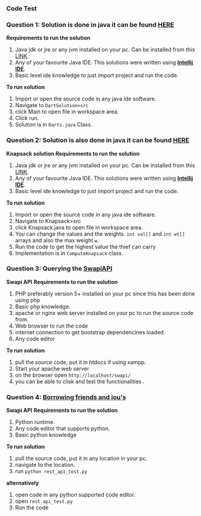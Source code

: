 ### Code Test
### Question 1: Solution is done in java it can be found [HERE](https://github.com/steveokay/assignmemt/tree/master/DartsSolution)

**Requirements to run the solution**
1. Java jdk or jre or any jvm installed on your pc. Can be installed from this [LINK](https://www.oracle.com/java/technologies/javase-downloads.html).
2. Any of your favourite Java IDE. This solutions were written using **[Intellij IDE](https://www.jetbrains.com/idea/)**.
3. Basic level ide knowledge to just import project and run the code.

**To run solution**
1. Import or open the source code in any java ide software.
2. Navigate to `DartSolution>src`
3. click Main to open file in workspace area.
4. Click run.
5. Solution is in `Darts.java` Class.

### Question 2: Solution is also done in java it can be found [HERE](https://github.com/steveokay/assignmemt/tree/master/Knapsack)
**Knapsack solution**
**Requirements to run the solution**
1. Java jdk or jre or any jvm installed on your pc. Can be installed from this [LINK](https://www.oracle.com/java/technologies/javase-downloads.html).
2. Any of your favourite Java IDE. This solutions were written using **[Intellij IDE](https://www.jetbrains.com/idea/)**.
3. Basic level ide knowledge to just import project and run the code.

**To run solution**
1. Import or open the source code in any java ide software.
2. Navigate to Knapsack>src
3. click Knapsack.java to open file in workspace area.
4. You can change the values and the weights. `int val[]` and `int wt[]` arrays and also the max weight `w`.
5. Run the code to get the highest value the thief can carry
6. Implementation is in `ComputeKnapsack` class.

### Question 3: Querying the [SwapiAPI](https://github.com/steveokay/assignmemt/tree/master/swapi)
**Swapi API**
**Requirements to run the solution**
1. PHP preferably version 5+ installed on your pc since this has been done using php
2. Basic php knowledge.
3. apache or nginx web server installed on your pc to run the source code from.
4.  Web browser to run the code
5.  internet connection to get bootstrap dependencines loaded.
6.  Any code editor

**To run solution**
1. pull the source code, put it in htdocs if using xampp.
2. Start your apache web server
3. on the browser open `http://localhost/swapi/`
4. you can be able to clisk and test the functionalities .

### Question 4: [Borrowing friends and iou's](https://github.com/steveokay/assignmemt/tree/master/Restful%20API)
**Swapi API**
**Requirements to run the solution**
1. Python runtime.
2. Any code editor that supports python.
3. Basic python knowledge
 
**To run solution**
1. pull the source code, put it in any location in your pc.
2. navigate to the location.
3. run `python rest_api_test.py`

**alternatively**
1. open code in any python supported code editor.
2. open `rest_api_test.py`
3. Run the code

